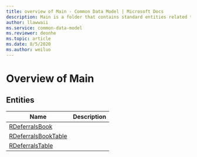 ```yaml
---
title: overview of Main - Common Data Model | Microsoft Docs
description: Main is a folder that contains standard entities related to the Common Data Model.
author: llawwaii
ms.service: common-data-model
ms.reviewer: deonhe
ms.topic: article
ms.date: 8/5/2020
ms.author: weiluo
---
```


# Overview of Main


## Entities

|Name|Description|
|---|---|
|[RDeferralsBook](RDeferralsBook.md)||
|[RDeferralsBookTable](RDeferralsBookTable.md)||
|[RDeferralsTable](RDeferralsTable.md)||
